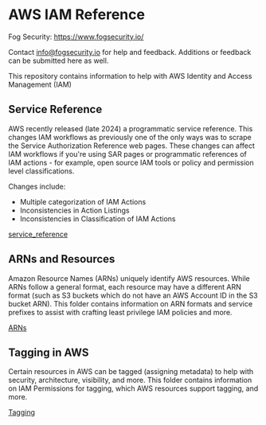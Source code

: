 # AWS IAM Reference

Fog Security: https://www.fogsecurity.io/ 

Contact info@fogsecurity.io for help and feedback. Additions or feedback can be submitted here as well.

This repository contains information to help with AWS Identity and Access Management (IAM)

## Service Reference

AWS recently released (late 2024) a programmatic service reference.  This changes IAM workflows as previously one of the only ways was to scrape the Service Authorization Reference web pages. These changes can affect IAM workflows if you're using SAR pages or programmatic references of IAM actions - for example, open source IAM tools or policy and permission level classifications. 

Changes include:
- Multiple categorization of IAM Actions
- Inconsistencies in Action Listings
- Inconsistencies in Classification of IAM Actions

[service_reference](service_reference/)

## ARNs and Resources

Amazon Resource Names (ARNs) uniquely identify AWS resources.  While ARNs follow a general format, each resource may have a different ARN format (such as S3 buckets which do not have an AWS Account ID in the S3 bucket ARN).  This folder contains information on ARN formats and service prefixes to assist with crafting least privilege IAM policies and more.

[ARNs](arns/)

## Tagging in AWS

Certain resources in AWS can be tagged (assigning metadata) to help with security, architecture, visibility, and more.  This folder contains information on IAM Permissions for tagging, which AWS resources support tagging, and more.

[Tagging](tagging/)
